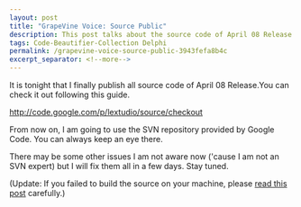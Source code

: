 ```yaml
---
layout: post
title: "GrapeVine Voice: Source Public"
description: This post talks about the source code of April 08 Release.
tags: Code-Beautifier-Collection Delphi
permalink: /grapevine-voice-source-public-3943fefa8b4c
excerpt_separator: <!--more-->
---
```

It is tonight that I finally publish all source code of April 08 Release.You can check it out following this guide.

http://code.google.com/p/lextudio/source/checkout

From now on, I am going to use the SVN repository provided by Google Code. You can always keep an eye there.

There may be some other issues I am not aware now ('cause I am not an SVN expert) but I will fix them all in a few days. Stay tuned.

(Update: If you failed to build the source on your machine, please [read this post](/grapevine-voice-how-to-build-it-on-your-machine-part-ii-a6f1c5577e76) carefully.)
<!--more-->
